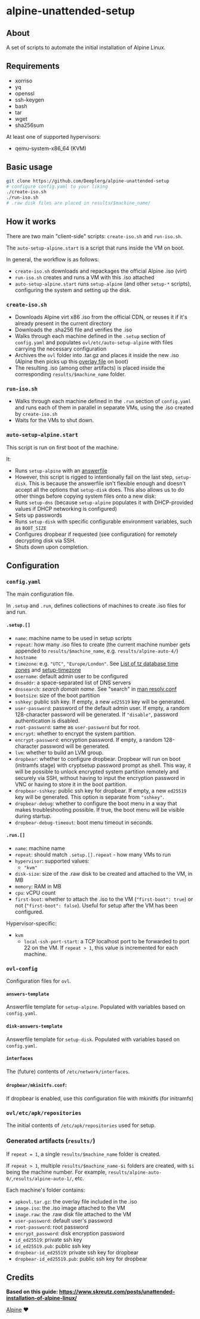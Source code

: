 # alpine-unattended-setup

## About
A set of scripts to automate the initial installation of Alpine Linux.

## Requirements
- xorriso
- yq
- openssl
- ssh-keygen
- bash
- tar
- wget
- sha256sum

At least one of supported hypervisors:
- qemu-system-x86_64 (KVM)

## Basic usage
```sh
git clone https://github.com/Deeplerg/alpine-unattended-setup
# configure config.yaml to your liking
./create-iso.sh
./run-iso.sh
# .raw disk files are placed in results/$machine_name/
```

## How it works
There are two main "client-side" scripts: `create-iso.sh` and `run-iso.sh`.

The `auto-setup-alpine.start` is a script that runs inside the VM on boot.

In general, the workflow is as follows:
- `create-iso.sh` downloads and repackages the official Alpine .iso (virt)
- `run-iso.sh` creates and runs a VM with this .iso attached
- `auto-setup-alpine.start` runs `setup-alpine` (and other `setup-*` scripts), configuring the system and 
setting up the disk.

### `create-iso.sh`
- Downloads Alpine virt x86 .iso from the official CDN, or reuses it if it's already present in the current directory
- Downloads the .sha256 file and verifies the .iso
- Walks through each machine defined in the `.setup` section of `config.yaml` and populates `ovl/etc/auto-setup-alpine`
with files carrying the necessary configuration
- Archives the `ovl` folder into .tar.gz and places it inside the new .iso 
(Alpine then picks up this 
[overlay file](https://wiki.alpinelinux.org/wiki/Alpine_local_backup#Creating_and_saving_an_apkovl_from_a_remote_host) 
on boot)
- The resulting .iso (among other artifacts) is placed inside the corresponding `results/$machine_name` folder.

### `run-iso.sh`
- Walks through each machine defined in the `.run` section of `config.yaml` and runs each of them in parallel 
in separate VMs, using the .iso created by `create-iso.sh`
- Waits for the VMs to shut down.

### `auto-setup-alpine.start`
This script is run on first boot of the machine.

It:
- Runs `setup-alpine` with an [answerfile](https://wiki.alpinelinux.org/wiki/Alpine_setup_scripts#setup-alpine)
- However, this script is rigged to intentionally fail on the last step, `setup-disk`. 
This is because the answerfile isn't flexible enough and doesn't accept all the options that `setup-disk` does.
This also allows us to do other things before copying system files onto a new disk:
- Runs `setup-dns` (because `setup-alpine` populates it with DHCP-provided values if DHCP networking is configured)
- Sets up passwords
- Runs `setup-disk` with specific configurable environment variables, such as `BOOT_SIZE`
- Configures dropbear if requested (see configuration) for remotely decrypting disk via SSH.
- Shuts down upon completion. 

## Configuration

### `config.yaml`
The main configuration file.

In `.setup` and `.run`, defines collections of machines to create .iso files for and run.

#### `.setup.[]`
- `name`: machine name to be used in setup scripts
- `repeat`: how many .iso files to create 
(the current machine number gets appended to `results/$machine_name`, e.g. `results/alpine-auto-4/`)
- `hostname` 
- `timezone`: e.g. `"UTC"`, `"Europe/London"`. 
See [List of tz database time zones](https://en.wikipedia.org/wiki/List_of_tz_database_time_zones) and
[setup-timezone](https://wiki.alpinelinux.org/wiki/Alpine_setup_scripts#setup-timezone)
- `username`: default admin user to be configured
- `dnsaddr`: a space-separated list of DNS servers
- `dnssearch`: *search domain name*. See "search" in [man resolv.conf](https://linux.die.net/man/5/resolv.conf) 
- `bootsize`: size of the boot partition
- `sshkey`: public ssh key. If empty, a new `ed25519` key will be generated.
- `user-password`: password of the default admin user. 
If empty, a random 128-character password will be generated.
If `"disable"`, password authentication is disabled.
- `root-password`: same as `user-password` but for root.
- `encrypt`: whether to encrypt the system partition.
- `encrypt-password`: encryption password. If empty, a random 128-character password will be generated.
- `lvm`: whether to build an LVM group.
- `dropbear`: whether to configure dropbear. Dropbear will run on boot (initramfs stage)
with cryptsetup password prompt as shell. This way, it will be possible to unlock encrypted system partition
remotely and securely via SSH, without having to input the encryption password in VNC
or having to store it in the boot partition.
- `dropbear-sshkey`: public ssh key for dropbear. If empty, a new `ed25519` key will be generated.
This option is separate from `"sshkey"`.
- `dropbear-debug`: whether to configure the boot menu in a way that makes troubleshooting possible.
If true, the boot menu will be visible during startup.
- `dropbear-debug-timeout`: boot menu timeout in seconds.

#### `.run.[]`
- `name`: machine name
- `repeat`: should match `.setup.[].repeat` - how many VMs to run
- `hypervisor`: supported values:
    - `"kvm"`
- `disk-size`: size of the .raw disk to be created and attached to the VM, in MB
- `memory`: RAM in MB
- `cpu`: vCPU count
- `first-boot`: whether to attach the .iso to the VM (`"first-boot": true`) or not (`"first-boot": false`).
  Useful for setup after the VM has been configured.

Hypervisor-specific:
- `kvm`
    - `local-ssh-port-start`: a TCP localhost port to be forwarded to port 22 on the VM.
      If `repeat > 1`, this value is incremented for each machine.

### `ovl-config`
Configuration files for `ovl`.

#### `answers-template`
Answerfile template for `setup-alpine`. Populated with variables based on `config.yaml`.

#### `disk-answers-template`
Answerfile template for `setup-disk`. Populated with variables based on `config.yaml`.

#### `interfaces`
The (future) contents of `/etc/network/interfaces`.

#### `dropbear/mkinitfs.conf`:
If dropbear is enabled, use this configuration file with mkinitfs (for initramfs)

### `ovl/etc/apk/repositories`
The initial contents of `/etc/apk/repositories` used for setup.

### Generated artifacts (`results/`)
If `repeat = 1`, a single `results/$machine_name` folder is created.

If `repeat > 1`, multiple `results/$machine_name-$i` folders are created, 
with `$i` being the machine number. For example, `results/alpine-auto-0/`,`results/alpine-auto-1/`, etc.   

Each machine's folder contains:
- `apkovl.tar.gz`: the overlay file included in the .iso
- `image.iso`: the .iso image attached to the VM
- `image.raw`: the .raw disk file attached to the VM
- `user-password`: default user's password
- `root-password`: root password
- `encrypt_password`: disk encryption password
- `id_ed25519`: private ssh key
- `id_ed25519.pub`: public ssh key
- `dropbear-id_ed25519`: private ssh key for dropbear
- `dropbear-id_ed25519.pub`: public ssh key for dropbear


## Credits
**Based on this guide: https://www.skreutz.com/posts/unattended-installation-of-alpine-linux/**

[Alpine](https://alpinelinux.org) ❤️